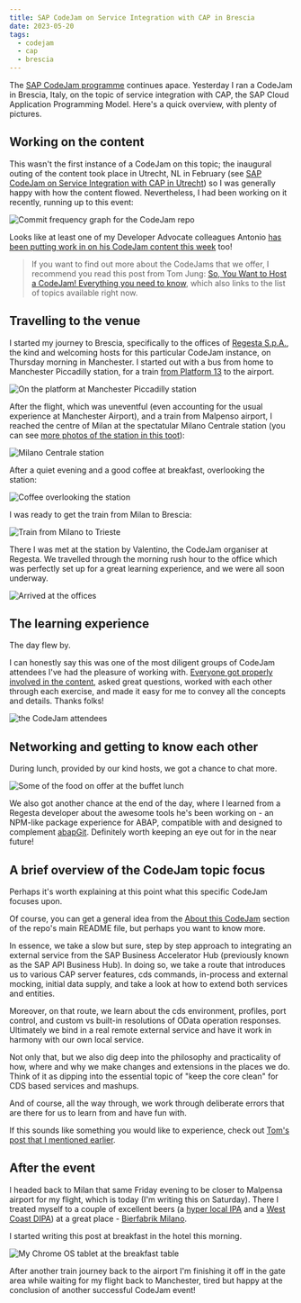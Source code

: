 ```yaml
---
title: SAP CodeJam on Service Integration with CAP in Brescia
date: 2023-05-20
tags:
  - codejam
  - cap
  - brescia
---
```

The [SAP CodeJam programme](https://groups.community.sap.com/t5/sap-codejam/eb-p/codejam-events) continues apace. Yesterday I ran a CodeJam in Brescia, Italy, on the topic of service integration with CAP, the SAP Cloud Application Programming Model. Here's a quick overview, with plenty of pictures.

## Working on the content

This wasn't the first instance of a CodeJam on this topic; the inaugural outing of the content took place in Utrecht, NL in February (see [SAP CodeJam on Service Integration with CAP in Utrecht](/blog/posts/2023/02/11/sap-codejam-on-service-integration-with-cap-in-utrecht/)) so I was generally happy with how the content flowed. Nevertheless, I had been working on it recently, running up to this event:

![Commit frequency graph for the CodeJam repo](/images/2023/05/commits.png)

Looks like at least one of my Developer Advocate colleagues Antonio [has been putting work in on his CodeJam content this week](https://fedi.ajmaradiaga.com/@antonio/110395822934061159) too!

> If you want to find out more about the CodeJams that we offer, I recommend you read this post from Tom Jung: [So, You Want to Host a CodeJam! Everything you need to know](https://groups.community.sap.com/t5/sap-codejam-blog-posts/so-you-want-to-host-a-codejam-everything-you-need-to-know/ba-p/221415), which also links to the list of topics available right now. 

## Travelling to the venue

I started my journey to Brescia, specifically to the offices of [Regesta S.p.A.](https://www.regestaitalia.eu/), the kind and welcoming hosts for this particular CodeJam instance, on Thursday morning in Manchester. I started out with a bus from home to Manchester Piccadilly station, for a train [from Platform 13](https://hachyderm.io/@qmacro/110389088154110866) to the airport.

![On the platform at Manchester Piccadilly station](/images/2023/05/platform-transpennine.jpg)

After the flight, which was uneventful (even accounting for the usual experience at Manchester Airport), and a train from Malpenso airport, I reached the centre of Milan at the spectatular Milano Centrale station (you can see [more photos of the station in this toot](https://hachyderm.io/@qmacro/110391127955702939)):

![Milano Centrale station](/images/2023/05/milano-centrale.jpg)

After a quiet evening and a good coffee at breakfast, overlooking the station:

![Coffee overlooking the station](/images/2023/05/coffee-station.jpg)

I was ready to get the train from Milan to Brescia:

![Train from Milano to Trieste](/images/2023/05/train-milano-to-trieste.jpg)

There I was met at the station by Valentino, the CodeJam organiser at Regesta. We travelled through the morning rush hour to the office which was perfectly set up for a great learning experience, and we were all soon underway.

![Arrived at the offices](/images/2023/05/outside-regesta-offices.jpg)

## The learning experience

The day flew by. 

I can honestly say this was one of the most diligent groups of CodeJam attendees I've had the pleasure of working with. [Everyone got properly involved in the content](/tweets/qmacro/status/1659467428093390849/), asked great questions, worked with each other through each exercise, and made it easy for me to convey all the concepts and details. Thanks folks!

![the CodeJam attendees](/images/2023/05/codejam-attendees.jpg)

## Networking and getting to know each other

During lunch, provided by our kind hosts, we got a chance to chat more. 

![Some of the food on offer at the buffet lunch](/images/2023/05/buffet-lunch.jpg)

We also got another chance at the end of the day, where I learned from a Regesta developer about the awesome tools he's been working on - an NPM-like package experience for ABAP, compatible with and designed to complement [abapGit](https://abapgit.org/). Definitely worth keeping an eye out for in the near future!

## A brief overview of the CodeJam topic focus

Perhaps it's worth explaining at this point what this specific CodeJam focuses upon. 

Of course, you can get a general idea from the [About this CodeJam](https://github.com/SAP-samples/cap-service-integration-codejam#about-this-codejam) section of the repo's main README file, but perhaps you want to know more. 

In essence, we take a slow but sure, step by step approach to integrating an external service from the SAP Business Accelerator Hub (previously known as the SAP API Business Hub). In doing so, we take a route that introduces us to various CAP server features, cds commands, in-process and external mocking, initial data supply, and take a look at how to extend both services and entities. 

Moreover, on that route, we learn about the cds environment, profiles, port control, and custom vs built-in resolutions of OData operation responses. Ultimately we bind in a real remote external service and have it work in harmony with our own local service. 

Not only that, but we also dig deep into the philosophy and practicality of how, where and why we make changes and extensions in the places we do. Think of it as dipping into the essential topic of "keep the core clean" for CDS based services and mashups. 

And of course, all the way through, we work through deliberate errors that are there for us to learn from and have fun with. 

If this sounds like something you would like to experience, check out [Tom's post that I mentioned earlier](https://groups.community.sap.com/t5/sap-codejam-blog-posts/so-you-want-to-host-a-codejam-everything-you-need-to-know/ba-p/221415). 

## After the event

I headed back to Milan that same Friday evening to be closer to Malpensa airport for my flight, which is today (I'm writing this on Saturday). There I treated myself to a couple of excellent beers (a [hyper local IPA](https://untappd.com/user/qmacro/checkin/1275581325) and a [West Coast DIPA](https://untappd.com/user/qmacro/checkin/1275585970)) at a great place - [Bierfabrik Milano](https://goo.gl/maps/uJmZMWgriDsEyKAL8). 

I started writing this post at breakfast in the hotel this morning. 

![My Chrome OS tablet at the breakfast table](/images/2023/05/at-breakfast.png)

After another train journey back to the airport I'm finishing it off in the gate area while waiting for my flight back to Manchester, tired but happy at the conclusion of another successful CodeJam event!
